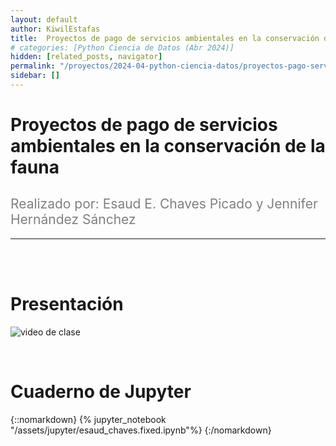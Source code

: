 ```yaml
---
layout: default
author: KiwilEstafas
title:  Proyectos de pago de servicios ambientales en la conservación de la fauna
# categories: [Python Ciencia de Datos (Abr 2024)]
hidden: [related_posts, navigator]
permalink: "/proyectos/2024-04-python-ciencia-datos/proyectos-pago-servicio.html"
sidebar: []
---
```


#  Proyectos de pago de servicios ambientales en la conservación de la fauna
<h2 style="color: gray; font-weight: normal;">
Realizado por: Esaud E. Chaves Picado y Jennifer Hernández Sánchez
</h2>

---

<br><br>

# Presentación

![video de clase](https://youtu.be/yaEsE5_vx6I)

<br>

# Cuaderno de Jupyter

{::nomarkdown}
{% jupyter_notebook "/assets/jupyter/esaud_chaves.fixed.ipynb"%}
{:/nomarkdown}
